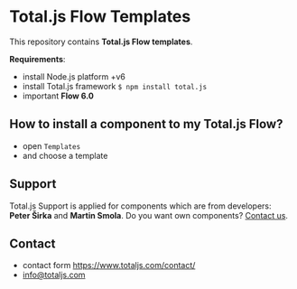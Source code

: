 # Total.js Flow Templates

This repository contains __Total.js Flow templates__.

__Requirements__:

- install Node.js platform +v6
- install Total.js framework `$ npm install total.js`
- important __Flow 6.0__

## How to install a component to my Total.js Flow?

- open `Templates`
- and choose a template

## Support

Total.js Support is applied for components which are from developers: __Peter Širka__ and __Martin Smola__. Do you want own components? [Contact us](https://www.totaljs.com/contact/).

## Contact

- contact form <https://www.totaljs.com/contact/>
- <info@totaljs.com>
